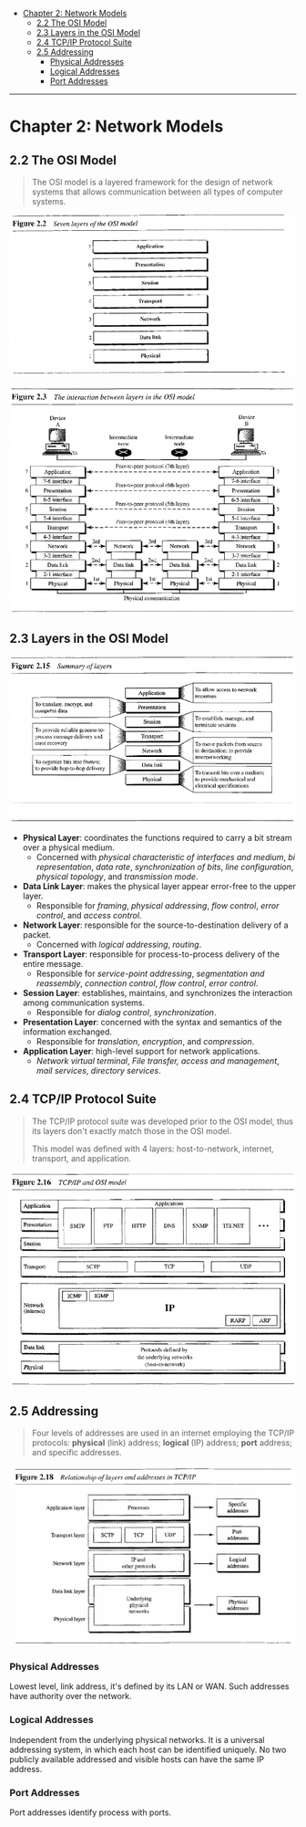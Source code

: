 - [Chapter 2: Network Models](#chapter-2-network-models)
  - [2.2 The OSI Model](#22-the-osi-model)
  - [2.3 Layers in the OSI Model](#23-layers-in-the-osi-model)
  - [2.4 TCP/IP Protocol Suite](#24-tcpip-protocol-suite)
  - [2.5 Addressing](#25-addressing)
    - [Physical Addresses](#physical-addresses)
    - [Logical Addresses](#logical-addresses)
    - [Port Addresses](#port-addresses)

---
# Chapter 2: Network Models

## 2.2 The OSI Model

> The OSI model is a layered framework for the design of network systems that allows communication between all types of computer systems.

![IMG](imgs/2-2.png)

![IMG](imgs/2-3.png)

## 2.3 Layers in the OSI Model

![IMG](imgs/2-15.png)

- **Physical Layer**: coordinates the functions required to carry a bit stream over a physical medium.
  - Concerned with *physical characteristic of interfaces and medium*, *bi representation*, *data rate*, *synchronization of bits*, *line configuration*, *physical topology*, and *transmission mode*.
- **Data Link Layer**: makes the physical layer appear error-free to the upper layer.
  - Responsible for *framing*, *physical addressing*, *flow control*, *error control*, and *access control*.
- **Network Layer**: responsible for the source-to-destination delivery of a packet.
  - Concerned with *logical addressing*, *routing*.
- **Transport Layer**: responsible for process-to-process delivery of the entire message.
  - Responsible for *service-point addressing*, *segmentation and reassembly*, *connection control*, *flow control*, *error control*.
- **Session Layer**: establishes, maintains, and synchronizes the interaction among communication systems.
  - Responsible for *dialog control*, *synchronization*.
- **Presentation Layer**: concerned with the syntax and semantics of the information exchanged.
  - Responsible for *translation*, *encryption*, and *compression*.
- **Application Layer**: high-level support for network applications.
  - *Network virtual terminal*, *File transfer, access and management*, *mail services*, *directory services*.

## 2.4 TCP/IP Protocol Suite

> The TCP/IP protocol suite was developed prior to the OSI model, thus its layers don't exactly match those in the OSI model.
> 
> This model was defined with 4 layers: host-to-network, internet, transport, and application.

![IMG](imgs/2-16.png)

## 2.5 Addressing

> Four levels of addresses are used in an internet employing the TCP/IP protocols: **physical** (link) address; **logical** (IP) address; **port** address; and specific addresses.

![IMG](imgs/2-18.png)

### Physical Addresses

Lowest level, link address, it's defined by its LAN or WAN. Such addresses have authority over the network.

### Logical Addresses

Independent from the underlying physical networks. It is a universal addressing system, in which each host can be identified uniquely. No two publicly available addressed and visible hosts can have the same IP address.

### Port Addresses

Port addresses identify process with ports.